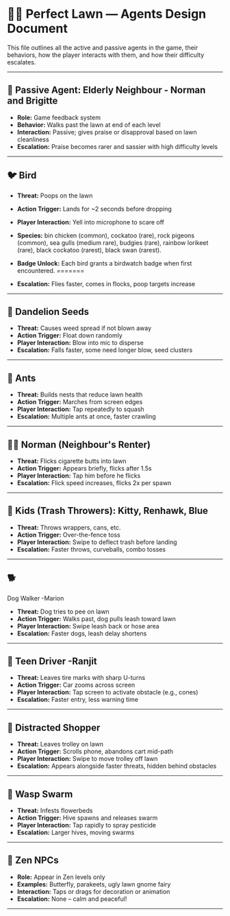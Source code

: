 
# 🧑‍🌾 Perfect Lawn — Agents Design Document


This file outlines all the active and passive agents in the game, their behaviors, how the player interacts with them, and how their difficulty escalates.

---


## 🧍 Passive Agent: Elderly Neighbour - Norman and Brigitte


- **Role:** Game feedback system
- **Behavior:** Walks past the lawn at end of each level
- **Interaction:** Passive; gives praise or disapproval based on lawn cleanliness
- **Escalation:** Praise becomes rarer and sassier with high difficulty levels

---

## 🐦 Bird

- **Threat:** Poops on the lawn
- **Action Trigger:** Lands for ~2 seconds before dropping
- **Player Interaction:** Yell into microphone to scare off
- **Species:** bin chicken (common), cockatoo (rare), rock pigeons (common), sea gulls (medium rare), budgies (rare), rainbow lorikeet (rare), black cockatoo (rarest), black swan (rarest).
- **Badge Unlock:** Each bird grants a birdwatch badge when first encountered.
=======

- **Escalation:** Flies faster, comes in flocks, poop targets increase

---

## 🌼 Dandelion Seeds

- **Threat:** Causes weed spread if not blown away
- **Action Trigger:** Float down randomly
- **Player Interaction:** Blow into mic to disperse
- **Escalation:** Falls faster, some need longer blow, seed clusters

---

## 🐜 Ants

- **Threat:** Builds nests that reduce lawn health
- **Action Trigger:** Marches from screen edges
- **Player Interaction:** Tap repeatedly to squash
- **Escalation:** Multiple ants at once, faster crawling

---

## 🧑‍🎤 Norman (Neighbour's Renter)

- **Threat:** Flicks cigarette butts into lawn
- **Action Trigger:** Appears briefly, flicks after 1.5s
- **Player Interaction:** Tap him before he flicks
- **Escalation:** Flick speed increases, flicks 2x per spawn

---

## 🧒 Kids (Trash Throwers): Kitty, Renhawk, Blue

- **Threat:** Throws wrappers, cans, etc.
- **Action Trigger:** Over-the-fence toss
- **Player Interaction:** Swipe to deflect trash before landing
- **Escalation:** Faster throws, curveballs, combo tosses

---

## 🐕

Dog Walker -Marion

- **Threat:** Dog tries to pee on lawn
- **Action Trigger:** Walks past, dog pulls leash toward lawn
- **Player Interaction:** Swipe leash back or hose area
- **Escalation:** Faster dogs, leash delay shortens

---

## 🚗 Teen Driver -Ranjit

- **Threat:** Leaves tire marks with sharp U-turns
- **Action Trigger:** Car zooms across screen
- **Player Interaction:** Tap screen to activate obstacle (e.g., cones)
- **Escalation:** Faster entry, less warning time

---

## 🛒 Distracted Shopper

- **Threat:** Leaves trolley on lawn
- **Action Trigger:** Scrolls phone, abandons cart mid-path
- **Player Interaction:** Swipe to move trolley off lawn
- **Escalation:** Appears alongside faster threats, hidden behind obstacles

---

## 🐝 Wasp Swarm

- **Threat:** Infests flowerbeds
- **Action Trigger:** Hive spawns and releases swarm
- **Player Interaction:** Tap rapidly to spray pesticide
- **Escalation:** Larger hives, moving swarms

---

## 🧘 Zen NPCs

- **Role:** Appear in Zen levels only
- **Examples:** Butterfly, parakeets, ugly lawn gnome fairy
- **Interaction:** Taps or drags for decoration or animation
- **Escalation:** None – calm and peaceful!

---
